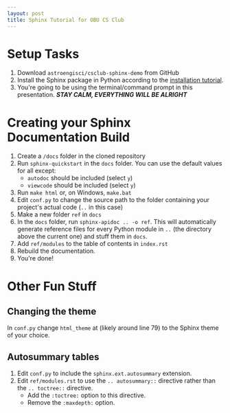 ```yaml
---
layout: post
title: Sphinx Tutorial for OBU CS Club
---
```

# Setup Tasks

  1. Download `astroengisci/csclub-sphinx-demo` from GitHub
  2. Install the Sphinx package in Python according to the [installation
     tutorial](http://www.sphinx-doc.org/en/master/usage/installation.html).
  3. You're going to be using the terminal/command prompt in this 
     presentation. ***STAY CALM, EVERYTHING WILL BE ALRIGHT***
     
# Creating your Sphinx Documentation Build

  1. Create a `/docs` folder in the cloned repository
  2. Run `sphinx-quickstart` in the `docs` folder. You can use the
     default values for all except:
     - `autodoc` should be included (select `y`)
     - `viewcode` should be included (select `y`)
  3. Run `make html` or, on Windows, `make.bat`
  4. Edit `conf.py` to change the source path to the folder containing
     your project's actual code (`..` in this case)
  5. Make a new folder `ref` in `docs`
  6. In the `docs` folder, run `sphinx-apidoc .. -o ref`. This will
     automatically generate reference files for every Python module
     in `..` (the directory above the current one) and stuff them in
     `docs`.
  7. Add `ref/modules` to the table of contents in `index.rst`
  8. Rebuild the documentation.
  9. You're done!
  
# Other Fun Stuff

## Changing the theme
In `conf.py` change `html_theme` at (likely around line 79) to the
Sphinx theme of your choice.

## Autosummary tables

  1. Edit `conf.py` to include the `sphinx.ext.autosummary` extension.
  2. Edit `ref/modules.rst` to use the `.. autosummary::` directive
     rather than the `.. toctree::` directive. 
     - Add the `:toctree:` option to this directive. 
     - Remove the  `:maxdepth:` option.
